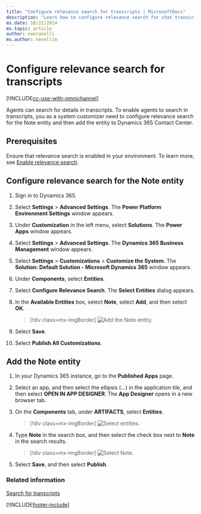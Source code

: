 ```yaml
---
title: "Configure relevance search for transcripts | MicrosoftDocs"
description: "Learn how to configure relevance search for chat transcripts so agents can search in Dynamics 365 Contact Center."
ms.date: 10/22/2024
ms.topic: article
author: neeranelli
ms.author: nenellim
---
```

# Configure relevance search for transcripts 



[!INCLUDE[cc-use-with-omnichannel](../../includes/cc-use-with-omnichannel.md)]


Agents can search for details in transcripts. To enable agents to search in transcripts, you as a system customizer need to configure relevance search for the Note entity and then add the entity to Dynamics 365 Contact Center.

## Prerequisites

Ensure that relevance search is enabled in your environment. To learn more, see [Enable relevance search](/power-platform/admin/configure-relevance-search-organization#enable-relevance-search).

 
## Configure relevance search for the Note entity

1. Sign in to Dynamics 365.

2. Select **Settings** > **Advanced Settings**. The **Power Platform Environment Settings** window appears.

3. Under **Customization** in the left menu, select **Solutions**. The **Power Apps** window appears.

4. Select **Settings** > **Advanced Settings**. The **Dynamics 365 Business Management** window appears.

5. Select **Settings** > **Customizations** > **Customize the System**. The **Solution: Default Solution - Microsoft Dynamics 365** window appears.

3. Under **Components**, select **Entities**.

4. Select **Configure Relevance Search**. The **Select Entities** dialog appears.

5. In the **Available Entities** box, select **Note**, select **Add**, and then select **OK**.

    > [!div class=mx-imgBorder]
    > ![Add the Note entity.](../media/add-note-entity.png "Add the Note entity")  

6. Select **Save**.

7. Select **Publish All Customizations**.

## Add the Note entity 

1. In your Dynamics 365 instance, go to the **Published Apps** page.

2. Select an app, and then select the ellipsis (...) in the application tile, and then select **OPEN IN APP DESIGNER**. The **App Designer** opens in a new browser tab.

3. On the **Components** tab, under **ARTIFACTS**, select **Entities**.

    > [!div class=mx-imgBorder]
    > ![Select entities.](../media/app-designer-entities.png "Select entities") 

4. Type **Note** in the search box, and then select the check box next to **Note** in the search results.

    > [!div class=mx-imgBorder]
    > ![Select Note.](../media/select-note.png "Select Note") 

5. Select **Save**, and then select **Publish**.

### Related information

[Search for transcripts](../use/oc-search-transcipts.md)


[!INCLUDE[footer-include](../../includes/footer-banner.md)]

